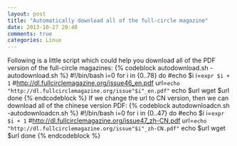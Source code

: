 ```yaml
---
layout: post
title: "Automatically download all of the full-circle magazine"
date: 2013-10-27 20:48
comments: true
categories: Linux
---
```

Following is a little script which could help you download all of the PDF version of the full-circle magazines:
{% codeblock autodownload.sh -autodownload.sh %}
#!/bin/bash
i=0
for i in {0..78}
do
	#echo $i
	i=`expr $i + 1`
	#http://dl.fullcirclemagazine.org/issue46_en.pdf
	url=`echo "http://dl.fullcirclemagazine.org/issue"$i"_en.pdf"`
	echo $url
	wget $url
done
{% endcodeblock %}
If we change the url to CN version, then we can download all of the chinese version PDF:
{% codeblock autodownloadcn.sh -autodownloadcn.sh %}
#!/bin/bash
i=0
for i in {0..47}
do
	#echo $i
	i=`expr $i + 1`
	#http://dl.fullcirclemagazine.org/issue47_zh-CN.pdf
	url=`echo "http://dl.fullcirclemagazine.org/issue"$i"_zh-CN.pdf"`
	echo $url
	wget $url
done
{% endcodeblock %}
